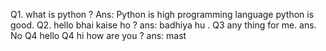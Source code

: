 Q1. what is python ?
Ans: Python is high programming language  python is good.
Q2. hello bhai kaise ho ?
ans: badhiya hu .
Q3 any thing for me.
ans. No
Q4 hello
Q4 hi how are you ?
ans: mast
